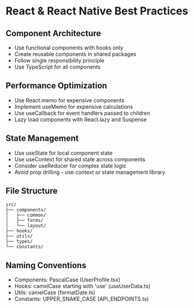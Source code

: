 # React & React Native Best Practices

## Component Architecture
- Use functional components with hooks only
- Create reusable components in shared packages
- Follow single responsibility principle
- Use TypeScript for all components

## Performance Optimization
- Use React.memo for expensive components
- Implement useMemo for expensive calculations
- Use useCallback for event handlers passed to children
- Lazy load components with React.lazy and Suspense

## State Management
- Use useState for local component state
- Use useContext for shared state across components
- Consider useReducer for complex state logic
- Avoid prop drilling - use context or state management library

## File Structure
```
src/
├── components/
│   ├── common/
│   ├── forms/
│   └── layout/
├── hooks/
├── utils/
├── types/
└── constants/
```

## Naming Conventions
- Components: PascalCase (UserProfile.tsx)
- Hooks: camelCase starting with 'use' (useUserData.ts)
- Utils: camelCase (formatDate.ts)
- Constants: UPPER_SNAKE_CASE (API_ENDPOINTS.ts)